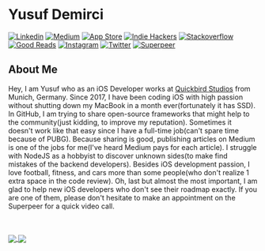 # Yusuf Demirci

[![Linkedin](https://img.shields.io/badge/-Linkedin-blue?style=flat-square0&logo=Linkedin&link=https://www.linkedin.com/in/yusufdemirci)](https://www.linkedin.com/in/yusufdemirci)
[![Medium](https://img.shields.io/badge/-Medium-black?style=flat-square0&logo=Medium&link=https://medium.com/@demirciy)](https://medium.com/@demirciy)
[![App Store](https://img.shields.io/badge/-AppStore-lightgray?style=flat-square0&logo=Apple&link=https://apps.apple.com/us/developer/yusuf-demirci/id1244529731)](https://apps.apple.com/us/developer/yusuf-demirci/id1244529731)
[![Indie Hackers](https://img.shields.io/badge/-IndieHackers-0e2439?style=flat-square0&logo=IndieHackers&link=https://www.indiehackers.com/demirciy)](https://www.indiehackers.com/demirciy)
[![Stackoverflow](https://img.shields.io/badge/-Stackoverflow-white?style=flat-square0&logo=stackoverflow&link=https://stackoverflow.com/users/7800978/yusuf-demirci)](https://stackoverflow.com/users/7800978/yusuf-demirci)
[![Good Reads](https://img.shields.io/badge/-GoodReads-yellow?style=flat-square0&logo=goodreads&link=https://stackoverflow.com/users/7800978/yusuf-demirci)](https://www.goodreads.com/user/show/109389757-yusuf-demirci)
[![Instagram](https://img.shields.io/badge/-Instagram-white?style=flat-square0&logo=instagram&link=https://www.instagram.com/demirciy94)](https://www.instagram.com/demirciy7)
[![Twitter](https://img.shields.io/badge/-Twitter-white?style=flat-square0&logo=twitter&link=https://twitter.com/demirciy7)](https://twitter.com/demirciy7)
[![Superpeer](https://img.shields.io/badge/-Superpeer-white?style=flat-square0&link=https://superpeer.com/demirciy)](https://superpeer.com/demirciy)

## About Me
Hey, I am Yusuf who as an iOS Developer works at [Quickbird Studios](https://quickbirdstudios.com) from Munich, Germany. Since 2017, I have been coding iOS with high passion without shutting down my MacBook in a month ever(fortunately it has SSD). In GitHub, I am trying to share open-source frameworks that might help to the community(just kidding, to improve my reputation). Sometimes it doesn't work like that easy since I have a full-time job(can't spare time because of PUBG). Because sharing is good, publishing articles on Medium is one of the jobs for me(I've heard Medium pays for each article). I struggle with NodeJS as a hobbyist to discover unknown sides(to make find mistakes of the backend developers). Besides iOS development passion, I love football, fitness, and cars more than some people(who don't realize 1 extra space in the code review). Oh, last but almost the most important, I am glad to help new iOS developers who don't see their roadmap exactly. If you are one of them, please don't hesitate to make an appointment on the Superpeer for a quick video call.

<br></br>
<a href="https://github.com/demirciy/github-readme-stats">
  <img align="center" src="https://github-readme-stats.vercel.app/api?username=demirciy&show_icons=true&include_all_commits=true&count_private=true" />
</a>
<a href="https://github.com/demirciy/github-readme-stats">
  <img align="center" src="https://github-readme-stats.vercel.app/api/top-langs/?username=demirciy&layout=compact" />
</a>
